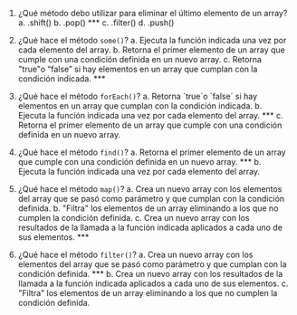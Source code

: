 1. ¿Qué método debo utilizar para eliminar el último elemento de un array?
a. .shift()
b. .pop() ***
c. .filter()
d. .push()

2. ¿Qué hace el método `some()`?
a. Ejecuta la función indicada una vez por cada elemento del array.
b. Retorna el primer elemento de un array que cumple con una condición definida en un nuevo array.
c. Retorna "true"o “false” si hay elementos en un array que cumplan con la condición indicada. ***

3. ¿Qué hace el método `forEach()`?
a. Retorna ´true´o ´false´ si hay elementos en un array que cumplan con la condición indicada.
b. Ejecuta la función indicada una vez por cada elemento del array. ***
c. Retorna el primer elemento de un array que cumple con una condición definida en un nuevo array.

4. ¿Qué hace el método `find()`?
a. Retorna el primer elemento de un array que cumple con una condición definida en un nuevo array. ***
b. Ejecuta la función indicada una vez por cada elemento del array.

5. ¿Qué hace el método `map()`?
a. Crea un nuevo array con los elementos del array que se pasó como parámetro y que cumplan con la condición definida.
b. "Filtra" los elementos de un array eliminando a los que no cumplen la condición definida.
c. Crea un nuevo array con los resultados de la llamada a la función indicada aplicados a cada uno de sus elementos. ***

6. ¿Qué hace el método `filter()`?
a. Crea un nuevo array con los elementos del array que se pasó como parámetro y que cumplan con la condición definida. ***
b. Crea un nuevo array con los resultados de la llamada a la función indicada aplicados a cada uno de sus elementos.
c. "Filtra" los elementos de un array eliminando a los que no cumplen la condición definida.
